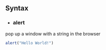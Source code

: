 ## Syntax
- ### alert
pop up a window with a string in the browser
```Javascript
alert("Hello World!")
```
